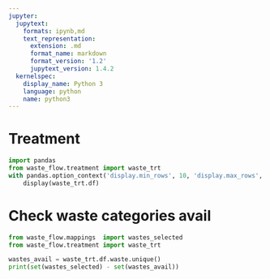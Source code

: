 ```yaml
---
jupyter:
  jupytext:
    formats: ipynb,md
    text_representation:
      extension: .md
      format_name: markdown
      format_version: '1.2'
      jupytext_version: 1.4.2
  kernelspec:
    display_name: Python 3
    language: python
    name: python3
---
```


# Treatment

```python
import pandas
from waste_flow.treatment import waste_trt
with pandas.option_context('display.min_rows', 10, 'display.max_rows', 10):
    display(waste_trt.df)
```

# Check waste categories avail

```python
from waste_flow.mappings  import wastes_selected
from waste_flow.treatment import waste_trt

wastes_avail = waste_trt.df.waste.unique()
print(set(wastes_selected) - set(wastes_avail))
```

```python

```

```python

```

```python

```

```python

```

```python

```

```python

```

```python

```

```python

```

```python

```

```python

```

```python

```

```python

```
